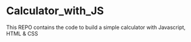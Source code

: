 # Calculator_with_JS
This REPO contains the code to build a simple calculator with Javascript, HTML &amp; CSS

